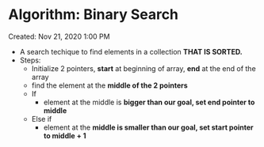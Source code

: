# Algorithm: Binary Search

Created: Nov 21, 2020 1:00 PM

- A search techique to find elements in a collection **THAT IS SORTED.**
- Steps:
    - Initialize 2 pointers, **start** at beginning of array, **end** at the end of the array
    - find the element at the **middle of the 2 pointers**
    - If
        - element at the middle is **bigger than our goal, set end pointer to middle**
    - Else if
        - element at the **middle is smaller than our goal, set start pointer to middle + 1**